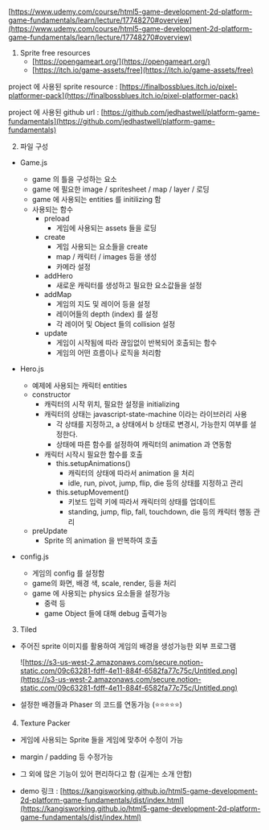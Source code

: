 [https://www.udemy.com/course/html5-game-development-2d-platform-game-fundamentals/learn/lecture/17748270#overview](https://www.udemy.com/course/html5-game-development-2d-platform-game-fundamentals/learn/lecture/17748270#overview)

1. Sprite free resources
   - [https://opengameart.org/](https://opengameart.org/)
   - [https://itch.io/game-assets/free](https://itch.io/game-assets/free)

project 에 사용된 sprite resource : [https://finalbossblues.itch.io/pixel-platformer-pack](https://finalbossblues.itch.io/pixel-platformer-pack)

project 에 사용된 github url : [https://github.com/jedhastwell/platform-game-fundamentals](https://github.com/jedhastwell/platform-game-fundamentals)

2. 파일 구성

- Game.js
  - game 의 틀을 구성하는 요소
  - game 에 필요한 image / spritesheet / map / layer / 로딩
  - game 에 사용되는 entities 를 initilizing 함
  - 사용되는 함수
    - preload
      - 게임에 사용되는 assets 들을 로딩
    - create
      - 게임 사용되는 요소들을 create
      - map / 캐릭터 / images 등을 생성
      - 카메라 설정
    - addHero
      - 새로운 캐릭터를 생성하고 필요한 요소값들을 설정
    - addMap
      - 게임의 지도 및 레이어 등을 설정
      - 레이어들의 depth (index) 를 설정
      - 각 레이어 및 Object 들의 collision 설정
    - update
      - 게임이 시작됨에 따라 끊임없이 반복되어 호출되는 함수
      - 게임의 어떤 흐름이나 로직을 처리함
- Hero.js

  - 예제에 사용되는 캐릭터 entities
  - constructor
    - 캐릭터의 시작 위치, 필요한 설정을 initializing
    - 캐릭터의 상태는 javascript-state-machine 이라는 라이브러리 사용
      - 각 상태를 지정하고, a 상태에서 b 상태로 변경시, 가능한지 여부를 설정한다.
      - 상태에 따른 함수를 설정하여 캐릭터의 animation 과 연동함
    - 캐릭터 시작시 필요한 함수를 호출
      - this.setupAnimations()
        - 캐릭터의 상태에 따라서 animation 을 처리
        - idle, run, pivot, jump, flip, die 등의 상태를 지정하고 관리
      - this.setupMovement()
        - 키보드 입력 키에 따라서 캐릭터의 상태를 업데이트
        - standing, jump, flip, fall, touchdown, die 등의 캐릭터 행동 관리
  - preUpdate
    - Sprite 의 animation 을 반복하여 호출

- config.js
  - 게임의 config 를 설정함
  - game의 화면, 배경 색, scale, render, 등을 처리
  - game 에 사용되는 physics 요소들을 설정가능
    - 중력 등
    - game Object 들에 대해 debug 출력가능

3. Tiled

- 주어진 sprite 이미지를 활용하여 게임의 배경을 생성가능한 외부 프로그램

  ![https://s3-us-west-2.amazonaws.com/secure.notion-static.com/09c63281-fdff-4e11-884f-6582fa77c75c/Untitled.png](https://s3-us-west-2.amazonaws.com/secure.notion-static.com/09c63281-fdff-4e11-884f-6582fa77c75c/Untitled.png)

- 설정한 배경들과 Phaser 의 코드를 연동가능 (⭐️⭐️⭐️⭐️⭐️)

4. Texture Packer

- 게임에 사용되는 Sprite 들을 게임에 맞추어 수정이 가능
- margin / padding 등 수정가능
- 그 외에 많은 기능이 있어 편리하다고 함 (길게는 소개 안함)

- demo 링크 : [https://kangisworking.github.io/html5-game-development-2d-platform-game-fundamentals/dist/index.html](https://kangisworking.github.io/html5-game-development-2d-platform-game-fundamentals/dist/index.html)
